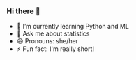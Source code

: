### Hi there 👋

- 🌱 I’m currently learning Python and ML
- 💬 Ask me about statistics
- 😄 Pronouns: she/her
- ⚡ Fun fact: I'm really short!
